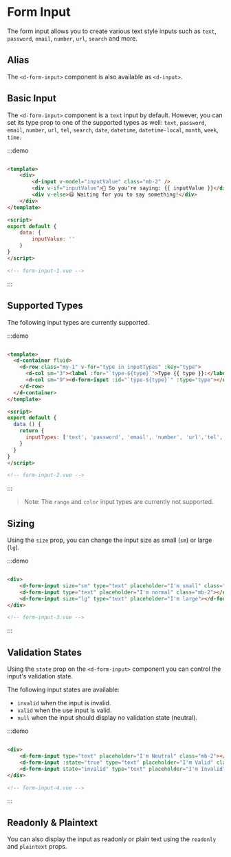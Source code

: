 # Form Input

The form input allows you to create various text style inputs such as `text`, `password`, `email`, `number`, `url`, `search` and more.

## Alias

The `<d-form-input>` component is also available as `<d-input>`.

## Basic Input

The `<d-form-input>` component is a `text` input by default. However, you can set its type prop to one of the supported types as well: `text`, `password`, `email`, `number`, `url`, `tel`, `search`, `date`, `datetime`, `datetime-local`, `month`, `week`, `time`.

:::demo
```html

<template>
    <div>
        <d-input v-model="inputValue" class="mb-2" />
        <div v-if="inputValue">🤔 So you're saying: {{ inputValue }}</div>
        <div v-else>😃 Waiting for you to say something!</div>
    </div>
</template>

<script>
export default {
    data: {
        inputValue: ''
    }
}
</script>

<!-- form-input-1.vue -->
```
:::

## Supported Types

The following input types are currently supported.

:::demo
```html

<template>
  <d-container fluid>
    <d-row class="my-1" v-for="type in inputTypes" :key="type">
      <d-col sm="3"><label :for="`type-${type}`">Type {{ type }}:</label></d-col>
      <d-col sm="9"><d-form-input :id="`type-${type}`" :type="type"></d-form-input></d-col>
    </d-row>
  </d-container>
</template>

<script>
export default {
  data () {
    return {
      inputTypes: ['text', 'password', 'email', 'number', 'url','tel', 'date', 'time']
    }
  }
}
</script>

<!-- form-input-2.vue -->
```
:::

> Note: The `range` and `color` input types are currently not supported.

## Sizing

Using the `size` prop, you can change the input size as small (`sm`) or large (`lg`).

:::demo
```html

<div>
    <d-form-input size="sm" type="text" placeholder="I'm small" class="mb-2"></d-form-input>
    <d-form-input type="text" placeholder="I'm normal" class="mb-2"></d-form-input>
    <d-form-input size="lg" type="text" placeholder="I'm large"></d-form-input>
</div>

<!-- form-input-3.vue -->
```
:::

## Validation States

Using the `state` prop on the `<d-form-input>` component you can control the input's validation state.

The following input states are available:

* `invalid` when the input is invalid.
* `valid` when the use input is valid.
* `null` when the input should display no validation state (neutral).

:::demo
```html

<div>
    <d-form-input type="text" placeholder="I'm Neutral" class="mb-2"></d-form-input>
    <d-form-input :state="true" type="text" placeholder="I'm Valid" class="mb-2"></d-form-input>
    <d-form-input state="invalid" type="text" placeholder="I'm Invalid"></d-form-input>
</div>

<!-- form-input-4.vue -->
```
:::

## Readonly & Plaintext

You can also display the input as readonly or plain text using the `readonly` and `plaintext` props.
